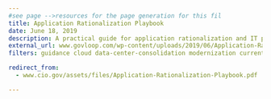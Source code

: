 ```yaml
---
#see page -->resources for the page generation for this fil
title: Application Rationalization Playbook
date: June 18, 2019
description: A practical guide for application rationalization and IT portfolio management under Cloud Smart. It is intended to help Portfolio Managers think through their agency’s approach to IT modernization.
external_url: www.govloop.com/wp-content/uploads/2019/06/Application-Rationalization-Playbook.pdf
filters: guidance cloud data-center-consolidation modernization current

redirect_from:
  - www.cio.gov/assets/files/Application-Rationalization-Playbook.pdf

---
```

